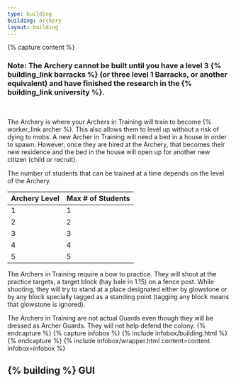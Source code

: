 ```yaml
---
type: building
building: archery
layout: building
---
```

{% capture content %}
### Note: The Archery cannot be built until you have a level 3 {% building_link barracks %} (or three level 1 Barracks, or another equivalent) and have finished the research in the {% building_link university %}.
<BR>

The Archery is where your Archers in Training will train to become {% worker_link archer %}. This also allows them to level up without a risk of dying to mobs. A new Archer in Training will need a bed in a house in order to spawn. However, once they are hired at the Archery, that becomes their new residence and the bed in the house will open up for another new citizen (child or recruit).

The number of students that can be trained at a time depends on the level of the Archery. 

| Archery Level | Max # of Students |
|---------------|-------------------|
| 1             | 1                 |
| 2             | 2                 |
| 3             | 3                 |
| 4             | 4                 |
| 5             | 5                 |

The Archers in Training require a bow to practice. They will shoot at the practice targets, a target block (hay bale in 1.15) on a fence post. While shooting, they will try to stand at a place designated either by glowstone or by any block specially tagged as a standing point (tagging any block means that glowstone is ignored).

The Archers in Training are not actual Guards even though they will be dressed as Archer Guards. They will not help defend the colony.
{% endcapture %}
{% capture infobox %}
{% include infobox/building.html %}
{% endcapture %}
{% include infobox/wrapper.html content=content infobox=infobox %}

## {% building %} GUI

